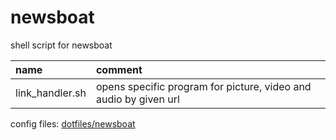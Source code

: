 # newsboat

shell script for newsboat

| name            | comment                                                          |
| :-------------- | :--------------------------------------------------------------- |
| link_handler.sh | opens specific program for picture, video and audio by given url |

config files: [dotfiles/newsboat](https://github.com/mrdotx/dotfiles/tree/master/.config/newsboat)
